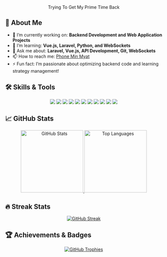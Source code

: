 <!--
## Hi there 👋
**phoneminmyat102/phoneminmyat102** is a ✨ _special_ ✨ repository because its `README.md` (this file) appears on your GitHub profile.

Here are some ideas to get you started:

- 🔭 I’m currently working on ...
- 🌱 I’m currently learning ...
- 👯 I’m looking to collaborate on ...
- 🤔 I’m looking for help with ...
- 💬 Ask me about ...
- 📫 How to reach me: ...
- 😄 Pronouns: ...
- ⚡ Fun fact: ...
-->
<div align="center">
  <p>Trying To Get My Prime Time Back</p>
</div>

## 🚀 About Me
- 🔭 I’m currently working on: **Backend Development and Web Application Projects**
- 🌱 I’m learning: **Vue.js, Laravel, Python, and WebSockets**
- 💬 Ask me about: **Laravel, Vue.js, API Development, Git, WebSockets**
- 📫 How to reach me: [Phone Min Myat](mailto:your-email@example.com)
- ⚡ Fun fact: I’m passionate about optimizing backend code and learning strategy management!

## 🛠️ Skills & Tools
<div align="center">
  <img src="https://img.shields.io/badge/-HTML5-E34F26?style=flat-square&logo=html5&logoColor=white"/>
  <img src="https://img.shields.io/badge/-CSS3-1572B6?style=flat-square&logo=css3"/>
  <img src="https://img.shields.io/badge/-JavaScript-F7DF1E?style=flat-square&logo=javascript&logoColor=black"/>
  <img src="https://img.shields.io/badge/-TailwindCSS-38B2AC?style=flat-square&logo=tailwind-css"/>
  <img src="https://img.shields.io/badge/-Vue.js-4FC08D?style=flat-square&logo=vue.js&logoColor=white"/>
  <img src="https://img.shields.io/badge/-Laravel-FB503B?style=flat-square&logo=laravel&logoColor=white"/>
  <img src="https://img.shields.io/badge/-PHP-777BB4?style=flat-square&logo=php&logoColor=white"/>
  <img src="https://img.shields.io/badge/-Python-3776AB?style=flat-square&logo=python&logoColor=white"/>
  <img src="https://img.shields.io/badge/-MySQL-4479A1?style=flat-square&logo=mysql&logoColor=white"/>
  <img src="https://img.shields.io/badge/-Git-F05032?style=flat-square&logo=git&logoColor=white"/>
  <img src="https://img.shields.io/badge/-Visual%20Studio%20Code-007ACC?style=flat-square&logo=visual-studio-code"/>
</div>

## 📈 GitHub Stats

<div align="center">
  <a href="https://github.com/phoneminmyat102">
    <img height="200em" src="https://github-readme-stats.vercel.app/api?username=phoneminmyat102&show_icons=true&theme=radical" alt="GitHub Stats"/>
    <img height="200em" src="https://github-readme-stats.vercel.app/api/top-langs/?username=phoneminmyat102&layout=compact&langs_count=8&theme=radical" alt="Top Languages"/>
  </a>
</div>

## 🔥 Streak Stats

<div align="center">
  <a href="https://github.com/phoneminmyat102">
    <img src="https://github-readme-streak-stats.herokuapp.com/?user=phoneminmyat102&theme=radical" alt="GitHub Streak"/>
  </a>
</div>

## 🏆 Achievements & Badges
<div align="center">
  <a href="https://github.com/phoneminmyat102">
    <img src="https://github-profile-trophy.vercel.app/?username=phoneminmyat102&theme=radical" alt="GitHub Trophies"/>
  </a>
</div>
